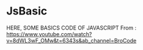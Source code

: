 # JsBasic
HERE, SOME BASICS CODE OF JAVASCRIPT
From : https://www.youtube.com/watch?v=8dWL3wF_OMw&t=6343s&ab_channel=BroCode
